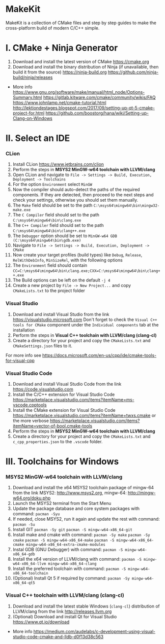 # MakeKit

MakeKit is a collection of CMake files and step by step guides to make the cross-platform build of modern C/C++ simple.

# I. CMake + Ninja Generator

1. Download and install the latest version of CMake
   https://cmake.org
2. Download and install the binary distribution of Ninja (if unavailable, then build it from the source)
   https://ninja-build.org
   https://github.com/ninja-build/ninja/releases

- More info
https://www.gnu.org/software/make/manual/html_node/Options-Summary.html
https://gitlab.kitware.com/cmake/community/wikis/FAQ
https://www.johnlamp.net/cmake-tutorial.html
http://lektiondestages.blogspot.com/2017/09/setting-up-qt-5-cmake-project-for.html
https://github.com/boostorg/hana/wiki/Setting-up-Clang-on-Windows

# II. Select an IDE

### CLion

1. Install CLion
   https://www.jetbrains.com/clion
2. Perform the steps in **MSYS2 MinGW-w64 toolchain with LLVM/clang**
3. Open CLion and navigate to `File -> Settings -> Build, Execution, Deployment -> Toolchains`
4. For the option `Environment` select `MinGW`
5. Now the compiler should auto-detect the paths of the required components.
   If they are detected, then proceed to the next steps and check your settings, otherwise you should set them manually.
6. The `Make` field should be set to the path `C:\msys64\mingw64\bin\mingw32-make.exe`
7. The `C Compiler` field should set to the path `C:\msys64\mingw64\bin\clang.exe`
8. The `C++ Compiler` field should set to the path `C:\msys64\mingw64\bin\clang++.exe`
9. The `Debugger` option should be set to `MinGW-w64 GDB (C:\msys64\mingw64\bin\gdb.exe)`
10. Navigate to `File -> Settings -> Build, Execution, Deployment -> CMake`
11. Now create your target profiles (build types) like `Debug`, `Release`, `RelWithDebInfo`, `MinSizeRel`, with the following options
12. The `Environment` field should contain `CC=C:\msys64\mingw64\bin\clang.exe;CXX=C:\msys64\mingw64\bin\clang++.exe`
13. The Build options can be left on the default `-j 4`
14. Create a new project by `File -> New Project...` and copy `CMakeLists.txt` to the project folder

### Visual Studio

1. Download and install Visual Studio from the link https://visualstudio.microsoft.com
    Don't forget to check the `Visual C++ tools for CMake` component under the `Individual components` tab at the installation
2. Perform the steps in **Visual C++ toolchain with LLVM/clang (clang-cl)**
3. Create a directory for your project and copy the `CMakeLists.txt` and `CMakeSettings.json` files to it.

For more info see https://docs.microsoft.com/en-us/cpp/ide/cmake-tools-for-visual-cpp

### Visual Studio Code

1. Download and install Visual Studio Code from the link
   https://code.visualstudio.com
2. Install the C/C++ extension for Visual Studio Code
   https://marketplace.visualstudio.com/items?itemName=ms-vscode.cpptools
3. Install the CMake extension for Visual Studio Code
   https://marketplace.visualstudio.com/items?itemName=twxs.cmake
   or the more verbose https://marketplace.visualstudio.com/items?itemName=vector-of-bool.cmake-tools
4. Perform the steps in **MSYS2 MinGW-w64 toolchain with LLVM/clang**
5. Create a directory for your project and copy the `CMakeLists.txt` and `c_cpp_properties.json` to the `.vscode` folder.

# III. Toolchains for Windows

### MSYS2 MinGW-w64 toolchain with LLVM/clang

1. Download and install the x64 MSYS2 toolchain package of mingw-64 from the link
   MSYS2: http://www.msys2.org, mingw-64: http://mingw-w64.org/doku.php
2. Launch the MSYS2 terminal from the Start Menu
3. Update the package database and core system packages with command:
   `pacman -Syu`
4. If needed, close MSYS2, run it again and update the rest with command:
   `pacman -Su`
5. Install GIT
   `pacman -Sy git`
   `pacman -S mingw-w64-x86_64-git`
6. Install make and cmake with command:
   `pacman -Sy make`
   `pacman -Sy cmake`
   `pacman -S mingw-w64-x86_64-make`
   `pacman -S mingw-w64-x86_64-cmake mingw-w64-x86_64-extra-cmake-modules`
7. Instal GDB (GNU Debugger) with command:
   `pacman -S mingw-w64-x86_64-gdb`
8. Install the x64 version of LLVM/clang with command:
   `pacman -S mingw-w64-x86_64-llvm mingw-w64-x86_64-clang`
9. Install the preferred toolchain with command:
   `pacman -S mingw-w64-x86_64-toolchain`
10. (Optional) Install Qt 5 if required by command:
   `pacman -Sy mingw-w64-x86_64-qt5`

### Visual C++ toolchain with LLVM/clang (clang-cl)

1. Download and install the latest stable Windows (`clang-cl`) distribution of LLVM/clang from the link http://releases.llvm.org
2. (Optional) Download and install Qt for Visual Studio
    https://www.qt.io/download

- More info https://medium.com/audelabs/c-development-using-visual-studio-code-cmake-and-lldb-d0f13d38c563
